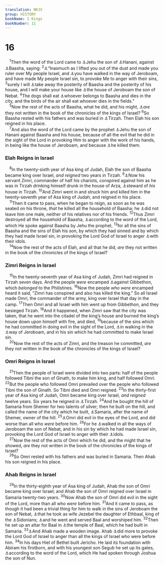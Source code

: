 ```yaml
---
translation: NKJV
group: HISTORY
bookName: I Kings 
bookNumber: 11
---
```


<div class="title"><h1>16</h1></div>
<span class="verse 1vua_16_1"> <sup>1</sup>Then the word of the Lord came to <a data-toggle="tooltip" data-placement="bottom" title="1 Kin. 16:7; 2 Chr. 19:2; 20:34">⚓</a>Jehu the son of <a data-toggle="tooltip" data-placement="bottom" title="2 Chr. 16:7–10">⚓</a>Hanani, against <a data-toggle="tooltip" data-placement="bottom" title="1 Kin. 15:27">⚓</a>Baasha, saying: </span>
<span class="verse 1vua_16_2"><sup>2</sup><a data-toggle="tooltip" data-placement="bottom" title="1 Sam. 2:8; 1 Kin. 14:7">⚓</a>“Inasmuch as I lifted you out of the dust and made you ruler over My people Israel, and <a data-toggle="tooltip" data-placement="bottom" title="1 Kin. 12:25–33; 15:34">⚓</a>you have walked in the way of Jeroboam, and have made My people Israel sin, to provoke Me to anger with their sins, </span>
<span class="verse 1vua_16_3"><sup>3</sup>surely I will <a data-toggle="tooltip" data-placement="bottom" title="1 Kin. 16:11; 21:21">⚓</a>take away the posterity of Baasha and the posterity of his house, and I will make your house like <a data-toggle="tooltip" data-placement="bottom" title="1 Kin. 14:10; 15:29">⚓</a>the house of Jeroboam the son of Nebat. </span>
<span class="verse 1vua_16_4"><sup>4</sup>The dogs shall eat <a data-toggle="tooltip" data-placement="bottom" title="1 Kin. 14:11; 21:24">⚓</a>whoever belongs to Baasha and dies in the city, and the birds of the air shall eat whoever dies in the fields.”<br/></span>
<span class="verse 1vua_16_5"> <sup>5</sup>Now the rest of the acts of Baasha, what he did, and his might, <a data-toggle="tooltip" data-placement="bottom" title="2 Chr. 16:11">⚓</a><i>are</i> they not written in the book of the chronicles of the kings of Israel? </span>
<span class="verse 1vua_16_6"><sup>6</sup>So Baasha rested with his fathers and was buried in <a data-toggle="tooltip" data-placement="bottom" title="1 Kin. 14:17; 15:21">⚓</a>Tirzah. Then Elah his son reigned in his place.<br/></span>
<span class="verse 1vua_16_7"> <sup>7</sup>And also the word of the Lord came by the prophet <a data-toggle="tooltip" data-placement="bottom" title="1 Kin. 16:1">⚓</a>Jehu the son of Hanani against Baasha and his house, because of all the evil that he did in the sight of the Lord in provoking Him to anger with the work of his hands, in being like the house of Jeroboam, and because <a data-toggle="tooltip" data-placement="bottom" title="1 Kin. 15:27, 29">⚓</a>he killed them.<br/></span>
<div class="title"><h3>Elah Reigns in Israel</h3></div>
<span class="verse 1vua_16_8"> <sup>8</sup>In the twenty-sixth year of Asa king of Judah, Elah the son of Baasha became king over Israel, <i>and</i> <i>reigned</i> two years in Tirzah. </span>
<span class="verse 1vua_16_9"><sup>9</sup><a data-toggle="tooltip" data-placement="bottom" title="2 Kin. 9:30–33">⚓</a>Now his servant Zimri, commander of half <i>his</i> chariots, conspired against him as he was in Tirzah drinking himself drunk in the house of Arza, <a data-toggle="tooltip" data-placement="bottom" title="Gen. 24:2; 39:4; 1 Kin. 18:3">⚓</a>steward of <i>his</i> house in Tirzah. </span>
<span class="verse 1vua_16_10"><sup>10</sup>And Zimri went in and struck him and killed him in the twenty-seventh year of Asa king of Judah, and reigned in his place.<br/></span>
<span class="verse 1vua_16_11"> <sup>11</sup>Then it came to pass, when he began to reign, as soon as he was seated on his throne, <i>that</i> he killed all the household of Baasha; he <a data-toggle="tooltip" data-placement="bottom" title="1 Sam. 25:22">⚓</a>did not leave him one male, neither of his relatives nor of his friends. </span>
<span class="verse 1vua_16_12"><sup>12</sup>Thus Zimri destroyed all the household of Baasha, <a data-toggle="tooltip" data-placement="bottom" title="1 Kin. 16:3">⚓</a>according to the word of the Lord, which He spoke against Baasha by Jehu the prophet, </span>
<span class="verse 1vua_16_13"><sup>13</sup>for all the sins of Baasha and the sins of Elah his son, by which they had sinned and by which they had made Israel sin, in provoking the Lord God of Israel to anger <a data-toggle="tooltip" data-placement="bottom" title="Deut. 32:21; 1 Sam. 12:21; (Is. 41:29; Jon. 2:8; 1 Cor. 8:4; 10:19)">⚓</a>with their idols.<br/></span>
<span class="verse 1vua_16_14"> <sup>14</sup>Now the rest of the acts of Elah, and all that he did, <i>are</i> they not written in the book of the chronicles of the kings of Israel?<br/></span>
<div class="title"><h3>Zimri Reigns in Israel</h3></div>
<span class="verse 1vua_16_15"> <sup>15</sup>In the twenty-seventh year of Asa king of Judah, Zimri had reigned in Tirzah seven days. And the people <i>were</i> encamped <a data-toggle="tooltip" data-placement="bottom" title="1 Kin. 15:27">⚓</a>against Gibbethon, which <i>belonged</i> to the Philistines. </span>
<span class="verse 1vua_16_16"><sup>16</sup>Now the people <i>who</i> <i>were</i> encamped heard it said, “Zimri has conspired and also has killed the king.” So all Israel made Omri, the commander of the army, king over Israel that day in the camp. </span>
<span class="verse 1vua_16_17"><sup>17</sup>Then Omri and all Israel with him went up from Gibbethon, and they besieged Tirzah. </span>
<span class="verse 1vua_16_18"><sup>18</sup>And it happened, when Zimri saw that the city was taken, that he went into the citadel of the king’s house and burned the king’s house down upon himself with fire, and died, </span>
<span class="verse 1vua_16_19"><sup>19</sup>because of the sins which he had committed in doing evil in the sight of the Lord, <a data-toggle="tooltip" data-placement="bottom" title="1 Kin. 15:26, 34">⚓</a>in walking in the <a data-toggle="tooltip" data-placement="bottom" title="1 Kin. 12:25–33">⚓</a>way of Jeroboam, and in his sin which he had committed to make Israel sin.<br/></span>
<span class="verse 1vua_16_20"> <sup>20</sup>Now the rest of the acts of Zimri, and the treason he committed, <i>are</i> they not written in the book of the chronicles of the kings of Israel?<br/></span>
<div class="title"><h3>Omri Reigns in Israel</h3></div>
<span class="verse 1vua_16_21"> <sup>21</sup>Then the people of Israel were divided into two parts: half of the people followed Tibni the son of Ginath, to make him king, and half followed Omri. </span>
<span class="verse 1vua_16_22"><sup>22</sup>But the people who followed Omri prevailed over the people who followed Tibni the son of Ginath. So Tibni died and Omri reigned. </span>
<span class="verse 1vua_16_23"><sup>23</sup>In the thirty-first year of Asa king of Judah, Omri became king over Israel, <i>and</i> <i>reigned</i> twelve years. Six years he reigned in <a data-toggle="tooltip" data-placement="bottom" title="1 Kin. 15:21; 2 Kin. 15:14">⚓</a>Tirzah. </span>
<span class="verse 1vua_16_24"><sup>24</sup>And he bought the hill of Samaria from Shemer for two talents of silver; then he built on the hill, and called the name of the city which he built, <a data-toggle="tooltip" data-placement="bottom" title="1 Kin. 13:32; 2 Kin. 17:24; John 4:4">⚓</a>Samaria, after the name of Shemer, owner of the hill. </span>
<span class="verse 1vua_16_25"><sup>25</sup><a data-toggle="tooltip" data-placement="bottom" title="Mic. 6:16">⚓</a>Omri did evil in the eyes of the Lord, and did worse than all who <i>were</i> before him. </span>
<span class="verse 1vua_16_26"><sup>26</sup>For he <a data-toggle="tooltip" data-placement="bottom" title="1 Kin. 16:19">⚓</a>walked in all the ways of Jeroboam the son of Nebat, and in his sin by which he had made Israel sin, provoking the Lord God of Israel to anger with their <a data-toggle="tooltip" data-placement="bottom" title="1 Kin. 16:13">⚓</a>idols.<br/></span>
<span class="verse 1vua_16_27"> <sup>27</sup>Now the rest of the acts of Omri which he did, and the might that he showed, <i>are</i> they not written in the book of the chronicles of the kings of Israel?<br/></span>
<span class="verse 1vua_16_28"> <sup>28</sup>So Omri rested with his fathers and was buried in Samaria. Then Ahab his son reigned in his place.<br/></span>
<div class="title"><h3>Ahab Reigns in Israel</h3></div>
<span class="verse 1vua_16_29"> <sup>29</sup>In the thirty-eighth year of Asa king of Judah, Ahab the son of Omri became king over Israel; and Ahab the son of Omri reigned over Israel in Samaria twenty-two years. </span>
<span class="verse 1vua_16_30"><sup>30</sup>Now Ahab the son of Omri did evil in the sight of the Lord, more than all who <i>were</i> before him. </span>
<span class="verse 1vua_16_31"><sup>31</sup>And it came to pass, as though it had been a trivial thing for him to walk in the sins of Jeroboam the son of Nebat, <a data-toggle="tooltip" data-placement="bottom" title="Deut. 7:3">⚓</a>that he took as wife Jezebel the daughter of Ethbaal, king of the <a data-toggle="tooltip" data-placement="bottom" title="Judg. 18:7; 1 Kin. 11:1–5">⚓</a>Sidonians; <a data-toggle="tooltip" data-placement="bottom" title="1 Kin. 21:25, 26; 2 Kin. 10:18; 17:16">⚓</a>and he went and served Baal and worshiped him. </span>
<span class="verse 1vua_16_32"><sup>32</sup>Then he set up an altar for Baal in <a data-toggle="tooltip" data-placement="bottom" title="2 Kin. 10:21, 26, 27">⚓</a>the temple of Baal, which he had built in Samaria. </span>
<span class="verse 1vua_16_33"><sup>33</sup><a data-toggle="tooltip" data-placement="bottom" title="2 Kin. 13:6">⚓</a>And Ahab made a wooden image. Ahab <a data-toggle="tooltip" data-placement="bottom" title="1 Kin. 14:9; 16:29, 30; 21:25">⚓</a>did more to provoke the Lord God of Israel to anger than all the kings of Israel who were before him. </span>
<span class="verse 1vua_16_34"><sup>34</sup>In his days Hiel of Bethel built Jericho. He laid its foundation with Abiram his firstborn, and with his youngest <i>son</i> Segub he set up its gates, <a data-toggle="tooltip" data-placement="bottom" title="Josh. 6:26">⚓</a>according to the word of the Lord, which He had spoken through Joshua the son of Nun.<br/></span>
